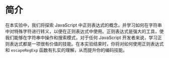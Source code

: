 # 简介

在本实验中，我们将探索 JavaScript 中正则表达式的概念，并学习如何在字符串中对特殊字符进行转义，以便在正则表达式中使用。正则表达式是强大的工具，使我们能够在字符串中操作和搜索模式，对于任何 JavaScript 开发者来说，学习正则表达式都是一项很有价值的技能。在本实验结束时，你将对如何使用正则表达式和 `escapeRegExp` 函数有扎实的理解，从而提升你的编码技能。
